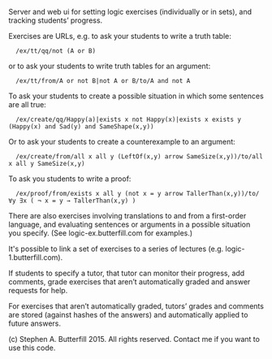 Server and web ui for setting logic exercises (individually or in sets), and tracking students’ progress.

Exercises are URLs, e.g. to ask your students to write a truth table:

```
  /ex/tt/qq/not (A or B)
```

or to ask your students to write truth tables for an argument:

```
  /ex/tt/from/A or not B|not A or B/to/A and not A
```

To ask your students to create a possible situation in which some sentences are all true:

```
  /ex/create/qq/Happy(a)|exists x not Happy(x)|exists x exists y (Happy(x) and Sad(y) and SameShape(x,y))
```

Or to ask your students to create a counterexample to an argument:
```
  /ex/create/from/all x all y (LeftOf(x,y) arrow SameSize(x,y))/to/all x all y SameSize(x,y)
```

To ask you students to write a proof:
```
  /ex/proof/from/exists x all y (not x = y arrow TallerThan(x,y))/to/∀y ∃x ( ¬ x = y → TallerThan(x,y) )
```

There are also exercises involving translations to and from a first-order language, and evaluating
sentences or arguments in a possible situation you specify. (See logic-ex.butterfill.com for examples.)

It's possible to link a set of exercises to a series of lectures (e.g. logic-1.butterfill.com).

If students to specify a tutor, that tutor can monitor their progress, add comments, grade exercises that aren’t automatically graded and answer requests for help.

For exercises that aren’t automatically graded, tutors’ grades and comments are stored (against hashes of the answers) and automatically applied to future answers.

(c) Stephen A. Butterfill 2015.
All rights reserved.
Contact me if you want to use this code.
